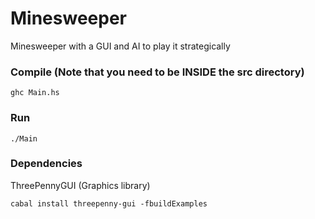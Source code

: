 # Minesweeper   
Minesweeper with a GUI and AI to play it strategically    

### Compile (Note that you need to be INSIDE the src directory)  
```
ghc Main.hs
```

### Run
```
./Main
```

### Dependencies

ThreePennyGUI (Graphics library)
```
cabal install threepenny-gui -fbuildExamples
```
